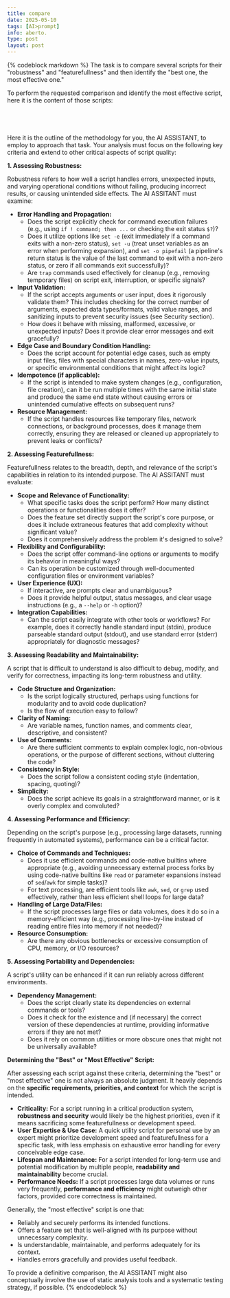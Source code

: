 ```yaml
---
title: compare
date: 2025-05-10
tags: [AI>prompt]
info: aberto.
type: post
layout: post
---
```

{% codeblock markdown %}
The task is to compare several scripts for their "robustness" and "featurefullness" and then identify the "best one, the most effective one."

To perform the requested comparison and identify the most effective script, here it is the content of those scripts:

```script1

```

~~~script2

~~~

```script3

```

~~~script4

~~~

Here it is the outline of the methodology for you, the AI ASSISTANT, to employ to approach that task. Your analysis must focus on the following key criteria and extend to other critical aspects of script quality:

**1. Assessing Robustness:**

Robustness refers to how well a script handles errors, unexpected inputs, and varying operational conditions without failing, producing incorrect results, or causing unintended side effects. The AI ASSITANT must examine:

*   **Error Handling and Propagation:**
    *   Does the script explicitly check for command execution failures (e.g., using `if ! command; then ...` or checking the exit status `$?`)?
    *   Does it utilize options like `set -e` (exit immediately if a command exits with a non-zero status), `set -u` (treat unset variables as an error when performing expansion), and `set -o pipefail` (a pipeline's return status is the value of the last command to exit with a non-zero status, or zero if all commands exit successfully)?
    *   Are `trap` commands used effectively for cleanup (e.g., removing temporary files) on script exit, interruption, or specific signals?
*   **Input Validation:**
    *   If the script accepts arguments or user input, does it rigorously validate them? This includes checking for the correct number of arguments, expected data types/formats, valid value ranges, and sanitizing inputs to prevent security issues (see Security section).
    *   How does it behave with missing, malformed, excessive, or unexpected inputs? Does it provide clear error messages and exit gracefully?
*   **Edge Case and Boundary Condition Handling:**
    *   Does the script account for potential edge cases, such as empty input files, files with special characters in names, zero-value inputs, or specific environmental conditions that might affect its logic?
*   **Idempotence (if applicable):**
    *   If the script is intended to make system changes (e.g., configuration, file creation), can it be run multiple times with the same initial state and produce the same end state without causing errors or unintended cumulative effects on subsequent runs?
*   **Resource Management:**
    *   If the script handles resources like temporary files, network connections, or background processes, does it manage them correctly, ensuring they are released or cleaned up appropriately to prevent leaks or conflicts?

**2. Assessing Featurefullness:**

Featurefullness relates to the breadth, depth, and relevance of the script's capabilities in relation to its intended purpose. The AI ASSITANT must evaluate:

*   **Scope and Relevance of Functionality:**
    *   What specific tasks does the script perform? How many distinct operations or functionalities does it offer?
    *   Does the feature set directly support the script's core purpose, or does it include extraneous features that add complexity without significant value?
    *   Does it comprehensively address the problem it's designed to solve?
*   **Flexibility and Configurability:**
    *   Does the script offer command-line options or arguments to modify its behavior in meaningful ways?
    *   Can its operation be customized through well-documented configuration files or environment variables?
*   **User Experience (UX):**
    *   If interactive, are prompts clear and unambiguous?
    *   Does it provide helpful output, status messages, and clear usage instructions (e.g., a `--help` or `-h` option)?
*   **Integration Capabilities:**
    *   Can the script easily integrate with other tools or workflows? For example, does it correctly handle standard input (stdin), produce parseable standard output (stdout), and use standard error (stderr) appropriately for diagnostic messages?

**3. Assessing Readability and Maintainability:**

A script that is difficult to understand is also difficult to debug, modify, and verify for correctness, impacting its long-term robustness and utility.

*   **Code Structure and Organization:**
    *   Is the script logically structured, perhaps using functions for modularity and to avoid code duplication?
    *   Is the flow of execution easy to follow?
*   **Clarity of Naming:**
    *   Are variable names, function names, and comments clear, descriptive, and consistent?
*   **Use of Comments:**
    *   Are there sufficient comments to explain complex logic, non-obvious operations, or the purpose of different sections, without cluttering the code?
*   **Consistency in Style:**
    *   Does the script follow a consistent coding style (indentation, spacing, quoting)?
*   **Simplicity:**
    *   Does the script achieve its goals in a straightforward manner, or is it overly complex and convoluted?

**4. Assessing Performance and Efficiency:**

Depending on the script's purpose (e.g., processing large datasets, running frequently in automated systems), performance can be a critical factor.

*   **Choice of Commands and Techniques:**
    *   Does it use efficient commands and code-native builtins where appropriate (e.g., avoiding unnecessary external process forks by using code-native builtins like `read` or parameter expansions instead of `sed`/`awk` for simple tasks)?
    *   For text processing, are efficient tools like `awk`, `sed`, or `grep` used effectively, rather than less efficient shell loops for large data?
*   **Handling of Large Data/Files:**
    *   If the script processes large files or data volumes, does it do so in a memory-efficient way (e.g., processing line-by-line instead of reading entire files into memory if not needed)?
*   **Resource Consumption:**
    *   Are there any obvious bottlenecks or excessive consumption of CPU, memory, or I/O resources?

**5. Assessing Portability and Dependencies:**

A script's utility can be enhanced if it can run reliably across different environments.

*   **Dependency Management:**
    *   Does the script clearly state its dependencies on external commands or tools?
    *   Does it check for the existence and (if necessary) the correct version of these dependencies at runtime, providing informative errors if they are not met?
    *   Does it rely on common utilities or more obscure ones that might not be universally available?

**Determining the "Best" or "Most Effective" Script:**

After assessing each script against these criteria, determining the "best" or "most effective" one is not always an absolute judgment. It heavily depends on the **specific requirements, priorities, and context** for which the script is intended.

*   **Criticality:** For a script running in a critical production system, **robustness and security** would likely be the highest priorities, even if it means sacrificing some featurefullness or development speed.
*   **User Expertise & Use Case:** A quick utility script for personal use by an expert might prioritize development speed and featurefullness for a specific task, with less emphasis on exhaustive error handling for every conceivable edge case.
*   **Lifespan and Maintenance:** For a script intended for long-term use and potential modification by multiple people, **readability and maintainability** become crucial.
*   **Performance Needs:** If a script processes large data volumes or runs very frequently, **performance and efficiency** might outweigh other factors, provided core correctness is maintained.

Generally, the "most effective" script is one that:
*   Reliably and securely performs its intended functions.
*   Offers a feature set that is well-aligned with its purpose without unnecessary complexity.
*   Is understandable, maintainable, and performs adequately for its context.
*   Handles errors gracefully and provides useful feedback.

To provide a definitive comparison, the AI ASSITANT might also conceptually involve the use of static analysis tools and a systematic testing strategy, if possible.
{% endcodeblock %}
